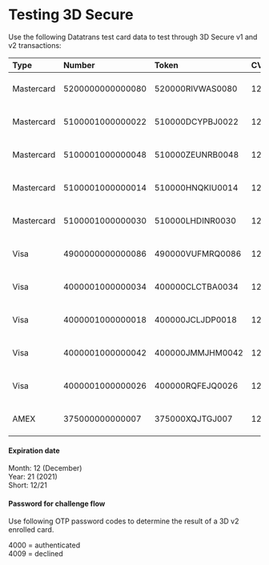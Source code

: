 # Testing 3D Secure

Use the following Datatrans test card data to test through 3D Secure v1 and v2 transactions:

| Type | Number | Token | CVV | Scenario |
| :--- | :--- | :--- | :--- | :--- |
| Mastercard | 5200000000000080 | 520000RIVWAS0080 | 123 | 3D v1 - challenge authenticated |
| Mastercard | 5100001000000022 | 510000DCYPBJ0022 | 123 | 3D v2 - challenge authenticated |
| Mastercard | 5100001000000048 | 510000ZEUNRB0048 | 123 | 3D v2 - challenge declined |
| Mastercard | 5100001000000014 | 510000HNQKIU0014 | 123 | 3D v2 - frictionless authenticated |
| Mastercard | 5100001000000030 | 510000LHDINR0030 | 123 | 3D v2 - frictionless declined  |
| Visa | 4900000000000086 | 490000VUFMRQ0086 | 123 | 3D v1 - challenge authenticated |
| Visa | 4000001000000034 | 400000CLCTBA0034 | 123 | 3D v2 - frictionless declined  |
| Visa | 4000001000000018 | 400000JCLJDP0018 | 123 | 3D v2 - frictionless authenticated |
| Visa | 4000001000000042 | 400000JMMJHM0042 | 123 | 3D v2 - challenge declined |
| Visa | 4000001000000026 | 400000RQFEJQ0026 | 123 | 3D v2 - challenge authenticated |
| AMEX | 375000000000007 | 375000XQJTGJ007 | 1234 | 3D v1 - challenge authenticated |

#### Expiration date

Month: 12 \(December\)  
Year: 21 \(2021\)  
Short: 12/21

#### Password for challenge flow

Use following OTP password codes to determine the result of a 3D v2 enrolled card.

4000 = authenticated  
4009 = declined



